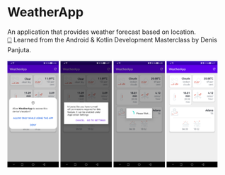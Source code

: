 # WeatherApp
An application that provides weather forecast based on location.<br>
[:white_medium_square:](https://www.udemy.com/course/android-kotlin-developer/) Learned from the Android & Kotlin Development Masterclass by Denis Panjuta.
<br><br>
<img src="assets/img1.jpg?raw=true" width=23%> 
<img src="assets/img2.jpg?raw=true" width=23%> 
<img src="assets/img3.jpg?raw=true" width=23%>
<img src="assets/img4.jpg?raw=true" width=23%>
